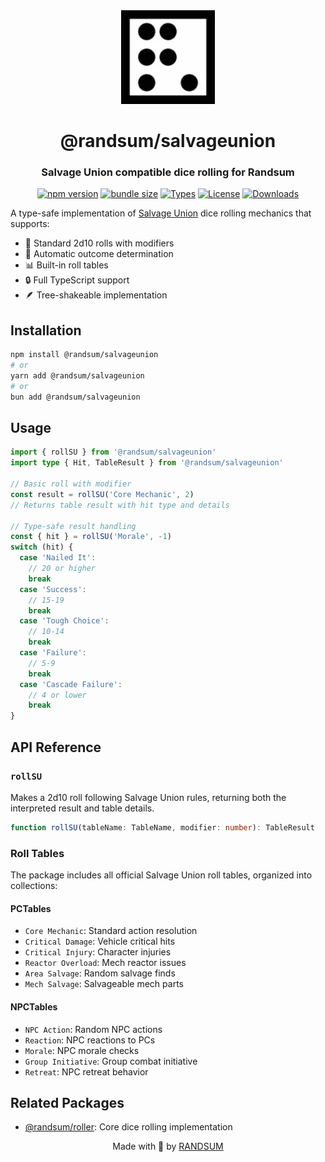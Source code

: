 <div align="center">
  <img width="150" height="150" src="https://raw.githubusercontent.com/RANDSUM/randsum/main/icon.webp" alt="Randsum Logo">
  <h1>@randsum/salvageunion</h1>
  <h3>Salvage Union compatible dice rolling for Randsum</h3>

[![npm version](https://img.shields.io/npm/v/@randsum/salvageunion)](https://www.npmjs.com/package/@randsum/salvageunion)
[![bundle size](https://img.shields.io/bundlephobia/minzip/@randsum/salvageunion)](https://bundlephobia.com/package/@randsum/salvageunion)
[![Types](https://img.shields.io/npm/types/@randsum/salvageunion)](https://www.npmjs.com/package/@randsum/salvageunion)
[![License](https://img.shields.io/npm/l/@randsum/salvageunion)](https://github.com/RANDSUM/randsum/blob/main/LICENSE)
[![Downloads](https://img.shields.io/npm/dm/@randsum/salvageunion)](https://www.npmjs.com/package/@randsum/salvageunion)

</div>

A type-safe implementation of [Salvage Union](https://www.geargrindergames.com/salvage-union) dice rolling mechanics that supports:

- 🎲 Standard 2d10 rolls with modifiers
- 🎯 Automatic outcome determination
- 📊 Built-in roll tables
- 🔒 Full TypeScript support
- 🪶 Tree-shakeable implementation

## Installation

```bash
npm install @randsum/salvageunion
# or
yarn add @randsum/salvageunion
# or
bun add @randsum/salvageunion
```

## Usage

```typescript
import { rollSU } from '@randsum/salvageunion'
import type { Hit, TableResult } from '@randsum/salvageunion'

// Basic roll with modifier
const result = rollSU('Core Mechanic', 2)
// Returns table result with hit type and details

// Type-safe result handling
const { hit } = rollSU('Morale', -1)
switch (hit) {
  case 'Nailed It':
    // 20 or higher
    break
  case 'Success':
    // 15-19
    break
  case 'Tough Choice':
    // 10-14
    break
  case 'Failure':
    // 5-9
    break
  case 'Cascade Failure':
    // 4 or lower
    break
}
```

## API Reference

### `rollSU`

Makes a 2d10 roll following Salvage Union rules, returning both the interpreted result and table details.

```typescript
function rollSU(tableName: TableName, modifier: number): TableResult
```

### Roll Tables

The package includes all official Salvage Union roll tables, organized into collections:

#### PCTables

- `Core Mechanic`: Standard action resolution
- `Critical Damage`: Vehicle critical hits
- `Critical Injury`: Character injuries
- `Reactor Overload`: Mech reactor issues
- `Area Salvage`: Random salvage finds
- `Mech Salvage`: Salvageable mech parts

#### NPCTables

- `NPC Action`: Random NPC actions
- `Reaction`: NPC reactions to PCs
- `Morale`: NPC morale checks
- `Group Initiative`: Group combat initiative
- `Retreat`: NPC retreat behavior

## Related Packages

- [@randsum/roller](https://github.com/RANDSUM/randsum/tree/main/packages/roller): Core dice rolling implementation

<div align="center">
Made with 👹 by <a href="https://github.com/RANDSUM">RANDSUM</a>
</div>
